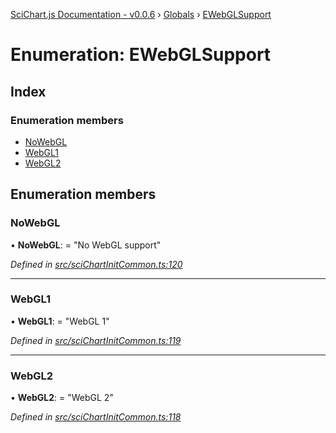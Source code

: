 [SciChart.js Documentation - v0.0.6](../README.md) › [Globals](../globals.md) › [EWebGLSupport](ewebglsupport.md)

# Enumeration: EWebGLSupport

## Index

### Enumeration members

* [NoWebGL](ewebglsupport.md#nowebgl)
* [WebGL1](ewebglsupport.md#webgl1)
* [WebGL2](ewebglsupport.md#webgl2)

## Enumeration members

###  NoWebGL

• **NoWebGL**: = "No WebGL support"

*Defined in [src/sciChartInitCommon.ts:120](https://github.com/ABTSoftware/SciChart.Dev/blob/272ab7fc7f/Web/src/SciChart/src/sciChartInitCommon.ts#L120)*

___

###  WebGL1

• **WebGL1**: = "WebGL 1"

*Defined in [src/sciChartInitCommon.ts:119](https://github.com/ABTSoftware/SciChart.Dev/blob/272ab7fc7f/Web/src/SciChart/src/sciChartInitCommon.ts#L119)*

___

###  WebGL2

• **WebGL2**: = "WebGL 2"

*Defined in [src/sciChartInitCommon.ts:118](https://github.com/ABTSoftware/SciChart.Dev/blob/272ab7fc7f/Web/src/SciChart/src/sciChartInitCommon.ts#L118)*
